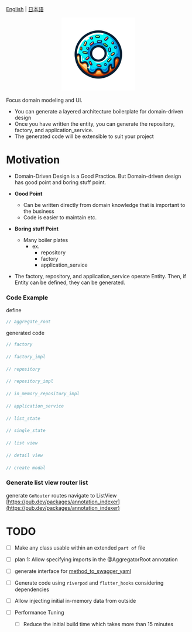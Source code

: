 [English](https://github.com/powerboo/donuts/blob/main/packages/donuts/README.md) | [日本語](https://github.com/powerboo/donuts/blob/main/resources/ja_JP/README.md)

<p align="center">
  <img src="https://github.com/powerboo/donuts/raw/main/resources/icon/donuts.png" width="200">
</p>

Focus domain modeling and UI.

- You can generate a layered architecture boilerplate for domain-driven design
- Once you have written the entity, you can generate the repository, factory, and application_service.
- The generated code will be extensible to suit your project

# Motivation

- Domain-Driven Design is a Good Practice. But Domain-driven design has good point and boring stuff point.

- **Good Point**
  - Can be written directly from domain knowledge that is important to the business
  - Code is easier to maintain etc.
- **Boring stuff Point**

  - Many boiler plates
    - ex.
      - repository
      - factory
      - application_service

- The factory, repository, and application_service operate Entity. Then, if Entity can be defined, they can be generated.

### Code Example

define

```dart
// aggregate_root
```

generated code

```dart
// factory

// factory_impl

// repository

// repository_impl

// in_memory_repository_impl

// application_service

// list_state

// single_state

// list view

// detail view

// create modal
```

### Generate list view router list

generate `GoRouter` routes navigate to ListView
[https://pub.dev/packages/annotation_indexer](https://pub.dev/packages/annotation_indexer)

# TODO

- [ ] Make any class usable within an extended `part of` file

- [ ] plan 1: Allow specifying imports in the @AggregatorRoot annotation

- [ ] generate interface for [method_to_swagger_yaml](https://pub.dev/packages/method_to_swagger_yaml)

- [ ] Generate code using `riverpod` and `flutter_hooks` considering dependencies
- [ ] Allow injecting initial in-memory data from outside
- [ ] Performance Tuning
  - [ ] Reduce the initial build time which takes more than 15 minutes
